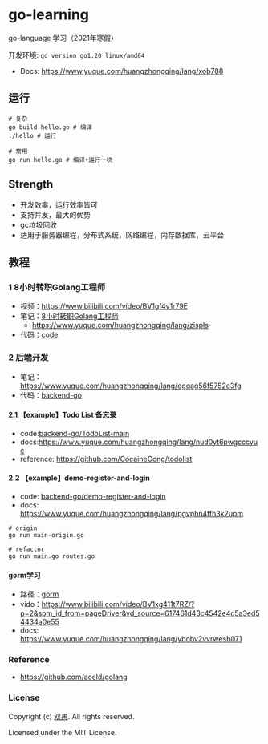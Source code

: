 <!--
 * @Description: https://www.yuque.com/huangzhongqing/lang/xob788
 * @Author: HCQ
 * @Company(School): UCAS
 * @Email: 1756260160@qq.com
 * @Date: 2023-08-17 21:52:06
 * @LastEditTime: 2024-01-14 11:26:23
 * @FilePath: /go-learning/README.md
-->
# go-learning

go-language 学习（2021年寒假）

开发环境: `go version go1.20 linux/amd64`

* Docs: https://www.yuque.com/huangzhongqing/lang/xob788


## 运行
```shell
# 复杂
go build hello.go # 编译
./hello # 运行

# 常用
go run hello.go # 编译+运行一块

```



## Strength

* 开发效率，运行效率皆可
* 支持并发，最大的优势
* gc垃圾回收
* 适用于服务器编程，分布式系统，网络编程，内存数据库，云平台


## 教程

### 1 8小时转职Golang工程师

* 视频：https://www.bilibili.com/video/BV1gf4y1r79E
* 笔记：[8小时转职Golang工程师](8小时转职Golang工程师)
    * https://www.yuque.com/huangzhongqing/lang/zispls
* 代码：[code](8小时转职Golang工程师/GolangStudy)


### 2 后端开发

* 笔记：https://www.yuque.com/huangzhongqing/lang/egqag56f5752e3fg
* 代码：[backend-go](backend-go)




#### 2.1 【example】Todo List 备忘录
* code:[backend-go/TodoList-main](backend-go/TodoList-main)
* docs:https://www.yuque.com/huangzhongqing/lang/nud0yt6pwgcccyuc
* reference: https://github.com/CocaineCong/todolist


#### 2.2 【example】demo-register-and-login
* code: [backend-go/demo-register-and-login](backend-go/demo-register-and-login)
* docs: https://www.yuque.com/huangzhongqing/lang/pgvphn4tfh3k2upm

```shell
# origin
go run main-origin.go

# refactor
go run main.go routes.go

```

#### gorm学习

* 路径：[gorm](modules-go/gorm/gorm-study)
* vido：https://www.bilibili.com/video/BV1xg411t7RZ/?p=2&spm_id_from=pageDriver&vd_source=617461d43c4542e4c5a3ed54434a0e55
* docs: https://www.yuque.com/huangzhongqing/lang/ybobv2vvrwesb071


### Reference
* https://github.com/aceld/golang

### License

Copyright (c) [双愚](https://github.com/HuangCongQing). All rights reserved.

Licensed under the MIT License.
